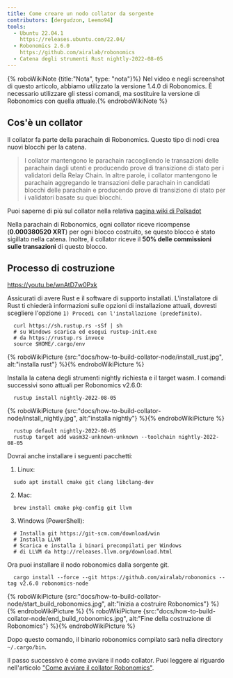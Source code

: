 ```yaml
---
title: Come creare un nodo collator da sorgente
contributors: [dergudzon, Leemo94]
tools:
  - Ubuntu 22.04.1
    https://releases.ubuntu.com/22.04/
  - Robonomics 2.6.0
    https://github.com/airalab/robonomics
  - Catena degli strumenti Rust nightly-2022-08-05
---
```



{% roboWikiNote {title:"Nota", type: "nota"}%} Nel video e negli screenshot di questo articolo, abbiamo utilizzato la versione 1.4.0 di Robonomics. È necessario utilizzare gli stessi comandi, ma sostituire la versione di Robonomics con quella attuale.{% endroboWikiNote %}

## Cos'è un collator

Il collator fa parte della parachain di Robonomics. Questo tipo di nodi crea nuovi blocchi per la catena.

>I collator mantengono le parachain raccogliendo le transazioni delle parachain dagli utenti e producendo prove di transizione di stato per i validatori della Relay Chain. In altre parole, i collator mantengono le parachain aggregando le transazioni delle parachain in candidati blocchi delle parachain e producendo prove di transizione di stato per i validatori basate su quei blocchi.

Puoi saperne di più sul collator nella relativa [pagina wiki di Polkadot](https://wiki.polkadot.network/docs/learn-collator)

Nella parachain di Robonomics, ogni collator riceve ricompense (**0.000380520 XRT**) per ogni blocco costruito, se questo blocco è stato sigillato nella catena.
Inoltre, il collator riceve il **50% delle commissioni sulle transazioni** di questo blocco.

## Processo di costruzione

https://youtu.be/wnAtD7w0Pxk

Assicurati di avere Rust e il software di supporto installati. L'installatore di Rust ti chiederà informazioni sulle opzioni di installazione attuali, dovresti scegliere l'opzione `1) Procedi con l'installazione (predefinito)`.


```
  curl https://sh.rustup.rs -sSf | sh
  # su Windows scarica ed esegui rustup-init.exe
  # da https://rustup.rs invece
  source $HOME/.cargo/env
```

{% roboWikiPicture {src:"docs/how-to-build-collator-node/install_rust.jpg", alt:"installa rust"} %}{% endroboWikiPicture %}


Installa la catena degli strumenti nightly richiesta e il target wasm.
I comandi successivi sono attuali per Robonomics v2.6.0:

```
  rustup install nightly-2022-08-05
```

{% roboWikiPicture {src:"docs/how-to-build-collator-node/install_nightly.jpg", alt:"installa nightly"} %}{% endroboWikiPicture %}


```
  rustup default nightly-2022-08-05
  rustup target add wasm32-unknown-unknown --toolchain nightly-2022-08-05
```
Dovrai anche installare i seguenti pacchetti:

  1. Linux:

  ```
    sudo apt install cmake git clang libclang-dev
  ```
  2. Mac:

  ```
    brew install cmake pkg-config git llvm
  ```
  3. Windows (PowerShell):

  ```
    # Installa git https://git-scm.com/download/win
    # Installa LLVM
    # Scarica e installa i binari precompilati per Windows
    # di LLVM da http://releases.llvm.org/download.html
  ```
Ora puoi installare il nodo robonomics dalla sorgente git.

```
  cargo install --force --git https://github.com/airalab/robonomics --tag v2.6.0 robonomics-node
```

{% roboWikiPicture {src:"docs/how-to-build-collator-node/start_build_robonomics.jpg", alt:"Inizia a costruire Robonomics"} %}{% endroboWikiPicture %}
{% roboWikiPicture {src:"docs/how-to-build-collator-node/end_build_robonomics.jpg", alt:"Fine della costruzione di Robonomics"} %}{% endroboWikiPicture %}


Dopo questo comando, il binario robonomics compilato sarà nella directory `~/.cargo/bin`.

Il passo successivo è come avviare il nodo collator. Puoi leggere al riguardo nell'articolo ["Come avviare il collator Robonomics"](/docs/how-to-launch-the-robonomics-collator).